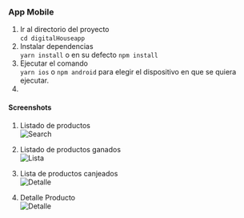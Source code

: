 ### App Mobile


1. Ir al directorio del proyecto<br/>
  `cd digitalHouseapp`
2. Instalar dependencias<br/>
  `yarn install` o en su defecto `npm install`
3. Ejecutar el comando<br/>
  `yarn ios` o  `npm android` para elegir el dispositivo en que se quiera ejecutar.
4. 


#### Screenshots

1. Listado de productos<br/>
![Search](https://github.com/lcortellado/digitalhouseapp/blob/master/screenshots/List-products.png)

2. Listado de productos ganados<br/>
![Lista](https://github.com/lcortellado/digitalhouseapp/blob/master/screenshots/List-product-ganados.png)

3. Lista de productos canjeados<br/>
![Detalle](https://github.com/lcortellado/digitalhouseapp/blob/master/screenshots/List-product-canjeados.png)

4. Detalle Producto <br/>
![Detalle](https://github.com/lcortellado/digitalhouseapp/blob/master/screenshots/Details-product.png)
